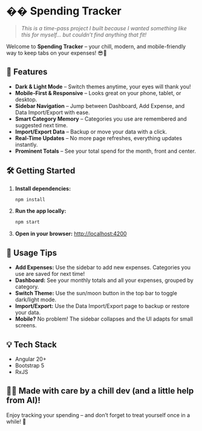 # �� Spending Tracker

> _This is a time-pass project I built because I wanted something like this for myself... but couldn’t find anything that fit!_

Welcome to **Spending Tracker** – your chill, modern, and mobile-friendly way to keep tabs on your expenses! 😎💸

## 🚀 Features

- **Dark & Light Mode** – Switch themes anytime, your eyes will thank you!
- **Mobile-First & Responsive** – Looks great on your phone, tablet, or desktop.
- **Sidebar Navigation** – Jump between Dashboard, Add Expense, and Data Import/Export with ease.
- **Smart Category Memory** – Categories you use are remembered and suggested next time.
- **Import/Export Data** – Backup or move your data with a click.
- **Real-Time Updates** – No more page refreshes, everything updates instantly.
- **Prominent Totals** – See your total spend for the month, front and center.

## 🛠️ Getting Started

1. **Install dependencies:**
   ```bash
   npm install
   ```
2. **Run the app locally:**
   ```bash
   npm start
   ```
3. **Open in your browser:**
   [http://localhost:4200](http://localhost:4200)

## 📝 Usage Tips

- **Add Expenses:** Use the sidebar to add new expenses. Categories you use are saved for next time!
- **Dashboard:** See your monthly totals and all your expenses, grouped by category.
- **Switch Theme:** Use the sun/moon button in the top bar to toggle dark/light mode.
- **Import/Export:** Use the Data Import/Export page to backup or restore your data.
- **Mobile?** No problem! The sidebar collapses and the UI adapts for small screens.

## 💡 Tech Stack
- Angular 20+
- Bootstrap 5
- RxJS

## 👨‍🍳 Made with care by a chill dev (and a little help from AI)!

Enjoy tracking your spending – and don’t forget to treat yourself once in a while! 🍦
